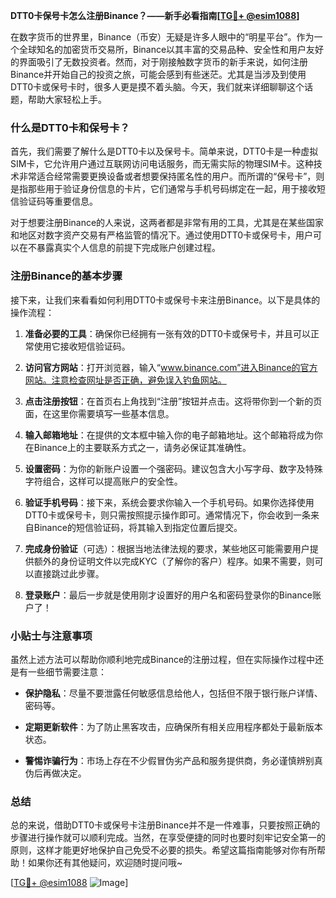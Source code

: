 **DTT0卡保号卡怎么注册Binance？——新手必看指南[[TG💪+ @esim1088](https://t.me/s/esim1088)]**

在数字货币的世界里，Binance（币安）无疑是许多人眼中的“明星平台”。作为一个全球知名的加密货币交易所，Binance以其丰富的交易品种、安全性和用户友好的界面吸引了无数投资者。然而，对于刚接触数字货币的新手来说，如何注册Binance并开始自己的投资之旅，可能会感到有些迷茫。尤其是当涉及到使用DTT0卡或保号卡时，很多人更是摸不着头脑。今天，我们就来详细聊聊这个话题，帮助大家轻松上手。

### 什么是DTT0卡和保号卡？

首先，我们需要了解什么是DTT0卡以及保号卡。简单来说，DTT0卡是一种虚拟SIM卡，它允许用户通过互联网访问电话服务，而无需实际的物理SIM卡。这种技术非常适合经常需要更换设备或者想要保持匿名性的用户。而所谓的“保号卡”，则是指那些用于验证身份信息的卡片，它们通常与手机号码绑定在一起，用于接收短信验证码等重要信息。

对于想要注册Binance的人来说，这两者都是非常有用的工具，尤其是在某些国家和地区对数字资产交易有严格监管的情况下。通过使用DTT0卡或保号卡，用户可以在不暴露真实个人信息的前提下完成账户创建过程。

### 注册Binance的基本步骤

接下来，让我们来看看如何利用DTT0卡或保号卡来注册Binance。以下是具体的操作流程：

1. **准备必要的工具**：确保你已经拥有一张有效的DTT0卡或保号卡，并且可以正常使用它接收短信验证码。
   
2. **访问官方网站**：打开浏览器，输入“www.binance.com”进入Binance的官方网站。注意检查网址是否正确，避免误入钓鱼网站。

3. **点击注册按钮**：在首页右上角找到“注册”按钮并点击。这将带你到一个新的页面，在这里你需要填写一些基本信息。

4. **输入邮箱地址**：在提供的文本框中输入你的电子邮箱地址。这个邮箱将成为你在Binance上的主要联系方式之一，请务必保证其准确性。

5. **设置密码**：为你的新账户设置一个强密码。建议包含大小写字母、数字及特殊字符组合，这样可以提高账户的安全性。

6. **验证手机号码**：接下来，系统会要求你输入一个手机号码。如果你选择使用DTT0卡或保号卡，则只需按照提示操作即可。通常情况下，你会收到一条来自Binance的短信验证码，将其输入到指定位置后提交。

7. **完成身份验证**（可选）：根据当地法律法规的要求，某些地区可能需要用户提供额外的身份证明文件以完成KYC（了解你的客户）程序。如果不需要，则可以直接跳过此步骤。

8. **登录账户**：最后一步就是使用刚才设置好的用户名和密码登录你的Binance账户了！

### 小贴士与注意事项

虽然上述方法可以帮助你顺利地完成Binance的注册过程，但在实际操作过程中还是有一些细节需要注意：

- **保护隐私**：尽量不要泄露任何敏感信息给他人，包括但不限于银行账户详情、密码等。
  
- **定期更新软件**：为了防止黑客攻击，应确保所有相关应用程序都处于最新版本状态。

- **警惕诈骗行为**：市场上存在不少假冒伪劣产品和服务提供商，务必谨慎辨别真伪后再做决定。

### 总结

总的来说，借助DTT0卡或保号卡注册Binance并不是一件难事，只要按照正确的步骤进行操作就可以顺利完成。当然，在享受便捷的同时也要时刻牢记安全第一的原则，这样才能更好地保护自己免受不必要的损失。希望这篇指南能够对你有所帮助！如果你还有其他疑问，欢迎随时提问哦~

[[TG💪+ @esim1088](https://t.me/s/esim1088) ![Image](https://i.postimg.cc/4NQfJmqS/Snipaste-2025-05-13-00-14-12.png)]